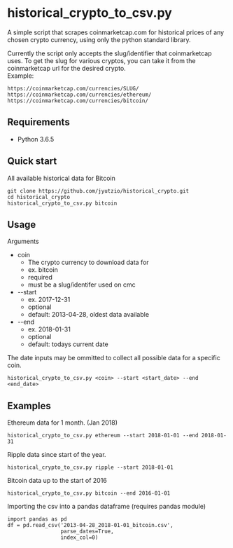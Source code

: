 # historical_crypto_to_csv.py

A simple script that scrapes coinmarketcap.com for historical prices of any chosen crypto currency, using only the python standard library.

Currently the script only accepts the slug/identifier that coinmarketcap uses. To get the slug for various cryptos, you can take it from the coinmarketcap url for the desired crypto.\
Example:
```
https://coinmarketcap.com/currencies/SLUG/
https://coinmarketcap.com/currencies/ethereum/
https://coinmarketcap.com/currencies/bitcoin/
```

## Requirements

- Python 3.6.5

## Quick start

All available historical data for Bitcoin
```
git clone https://github.com/jyutzio/historical_crypto.git
cd historical_crypto
historical_crypto_to_csv.py bitcoin
```

## Usage

Arguments
- coin
  - The crypto currency to download data for
  - ex. bitcoin
  - required
  - must be a slug/identifer used on cmc
- --start
  - ex. 2017-12-31
  - optional
  - default: 2013-04-28, oldest data available
- --end
  - ex. 2018-01-31
  - optional
  - default: todays current date

The date inputs may be ommitted to collect all possible data for a specific coin.
```
historical_crypto_to_csv.py <coin> --start <start_date> --end <end_date>
```

## Examples
Ethereum data for 1 month. (Jan 2018)

```
historical_crypto_to_csv.py ethereum --start 2018-01-01 --end 2018-01-31
```
Ripple data since start of the year.
```
historical_crypto_to_csv.py ripple --start 2018-01-01
```
Bitcoin data up to the start of 2016
```
historical_crypto_to_csv.py bitcoin --end 2016-01-01
```
Importing the csv into a pandas dataframe (requires pandas module)
```
import pandas as pd
df = pd.read_csv('2013-04-28_2018-01-01_bitcoin.csv',
                 parse_dates=True,
                 index_col=0)
```
